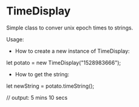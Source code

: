 # TimeDisplay
Simple class to conver unix epoch times to strings.


Usage:
- How to create a new instance of TimeDisplay:

let potato = new TimeDisplay("1528983666");

- How to get the string:

let newString = potato.timeString();

// output: 5 mins 10 secs
